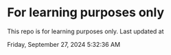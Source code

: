 # For learning purposes only
This repo is for learning purposes only.
Last updated at

Friday, September 27, 2024 5:32:36 AM

